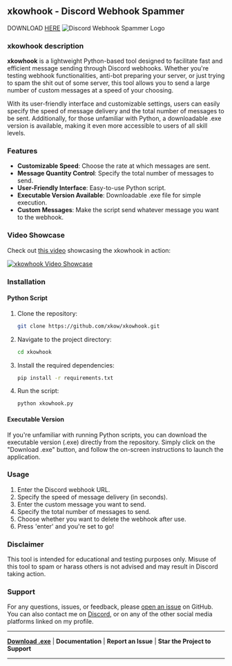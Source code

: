 ## xkowhook - Discord Webhook Spammer
DOWNLOAD [HERE](https://xkow.xyz/xkowhook.html)
![Discord Webhook Spammer Logo](https://i.imgur.com/80MIoSc.png)

### xkowhook description

**xkowhook** is a lightweight Python-based tool designed to facilitate fast and efficient message sending through Discord webhooks. Whether you're testing webhook functionalities, anti-bot preparing your server, or just trying to spam the shit out of some server, this tool allows you to send a large number of custom messages at a speed of your choosing.

With its user-friendly interface and customizable settings, users can easily specify the speed of message delivery and the total number of messages to be sent. Additionally, for those unfamiliar with Python, a downloadable .exe version is available, making it even more accessible to users of all skill levels.

### Features

- **Customizable Speed**: Choose the rate at which messages are sent.
- **Message Quantity Control**: Specify the total number of messages to send.
- **User-Friendly Interface**: Easy-to-use Python script.
- **Executable Version Available**: Downloadable .exe file for simple execution.
- **Custom Messages**: Make the script send whatever message you want to the webhook.

### Video Showcase

Check out [this video](https://www.youtube.com/watch?v=Ce_ZSYssZrs) showcasing the xkowhook in action:

[![xkowhook Video Showcase](https://i3.ytimg.com/vi/Ce_ZSYssZrs/maxresdefault.jpg)](https://www.youtube.com/watch?v=Ce_ZSYssZrs)

### Installation

#### Python Script

1. Clone the repository:
    ```bash
    git clone https://github.com/xkow/xkowhook.git
    ```
   
2. Navigate to the project directory:
    ```bash
    cd xkowhook
    ```
   
3. Install the required dependencies:
    ```bash
    pip install -r requirements.txt
    ```
   
4. Run the script:
    ```bash
    python xkowhook.py
    ```

#### Executable Version

If you're unfamiliar with running Python scripts, you can download the executable version (.exe) directly from the repository. Simply click on the "Download .exe" button, and follow the on-screen instructions to launch the application.

### Usage

1. Enter the Discord webhook URL.
2. Specify the speed of message delivery (in seconds).
3. Enter the custom message you want to send.
4. Specify the total number of messages to send.
5. Choose whether you want to delete the webhook after use.
6. Press 'enter' and you're set to go!

### Disclaimer

This tool is intended for educational and testing purposes only. Misuse of this tool to spam or harass others is not advised and may result in Discord taking action.

### Support

For any questions, issues, or feedback, please [open an issue](https://github.com/xKow/xkowhook/issues) on GitHub. You can also contact me on [Discord](https://discord.com/users/351282061731954698), or on any of the other social media platforms linked on my profile.

---

**[Download .exe](https://xkow.xyz/xkowhook.html)** | **Documentation** | **Report an Issue** | **Star the Project to Support**









---
